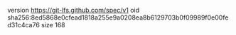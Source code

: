 version https://git-lfs.github.com/spec/v1
oid sha256:8ed5868e0cfead1818a255e9a0208ea8b6129703b0f09989f0e00fed31c4ca76
size 168
